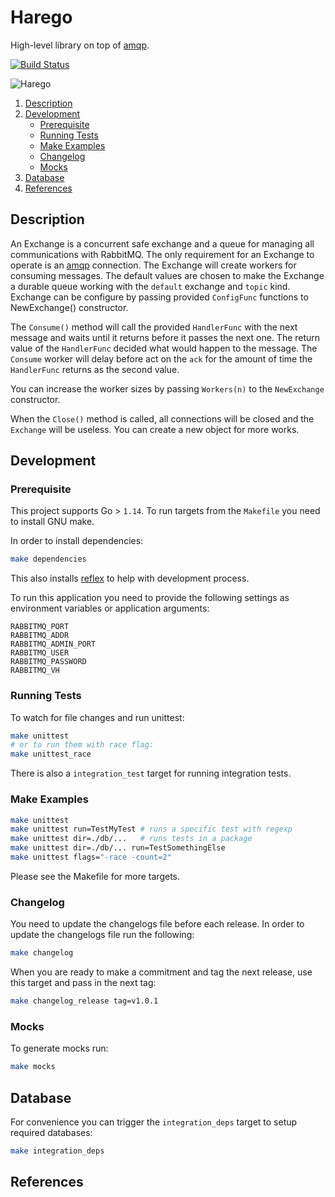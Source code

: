 # Harego

High-level library on top of [amqp][amqp].

[![Build Status](https://travis-ci.com/blokur/harego.svg?token=TM5LRGpEAwKms8UULFDi&branch=master)](https://travis-ci.com/blokur/harego)

![Harego](https://media.giphy.com/media/uNNsPzWVFzfuE/giphy.gif)


1. [Description](#description)
2. [Development](#development)
   - [Prerequisite](#prerequisite)
   - [Running Tests](#running-tests)
   - [Make Examples](#make-examples)
   - [Changelog](#changelog)
   - [Mocks](#mocks)
3. [Database](#database)
4. [References](#references)


## Description

An Exchange is a concurrent safe exchange and a queue for managing all
communications with RabbitMQ. The only requirement for an Exchange to operate is
an [amqp](github.com/streadway/amqp) connection. The Exchange will create
workers for consuming messages. The default values are chosen to make the
Exchange a durable queue working with the `default` exchange and `topic` kind.
Exchange can be configure by passing provided `ConfigFunc` functions to
NewExchange() constructor.

The `Consume()` method will call the provided `HandlerFunc` with the next
message and waits until it returns before it passes the next one. The return
value of the `HandlerFunc` decided what would happen to the message. The
`Consume` worker will delay before act on the `ack` for the amount of time the
`HandlerFunc` returns as the second value.

You can increase the worker sizes by passing `Workers(n)` to the `NewExchange`
constructor.

When the `Close()` method is called, all connections will be closed and the
`Exchange` will be useless. You can create a new object for more works.

## Development

### Prerequisite

This project supports Go > `1.14`. To run targets from the `Makefile` you need
to install GNU make.

In order to install dependencies:

```bash
make dependencies
```

This also installs [reflex][reflex] to help with development process.

To run this application you need to provide the following settings as
environment variables or application arguments:

```
RABBITMQ_PORT
RABBITMQ_ADDR
RABBITMQ_ADMIN_PORT
RABBITMQ_USER
RABBITMQ_PASSWORD
RABBITMQ_VH
```

### Running Tests

To watch for file changes and run unittest:

```bash
make unittest
# or to run them with race flag:
make unittest_race
```

There is also a `integration_test` target for running integration tests.

### Make Examples

```bash
make unittest
make unittest run=TestMyTest # runs a specific test with regexp
make unittest dir=./db/...   # runs tests in a package
make unittest dir=./db/... run=TestSomethingElse
make unittest flags="-race -count=2"
```

Please see the Makefile for more targets.

### Changelog

You need to update the changelogs file before each release. In order to update
the changelogs file run the following:

```bash
make changelog
```

When you are ready to make a commitment and tag the next release, use this
target and pass in the next tag:

```bash
make changelog_release tag=v1.0.1
```

### Mocks

To generate mocks run:

```bash
make mocks
```

## Database

For convenience you can trigger the `integration_deps` target to setup required
databases:

```bash
make integration_deps
```

## References

[reflex]: https://github.com/cespare/reflex
[amqp]: github.com/streadway/amqp
